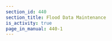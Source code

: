 ```yaml
---
section_id: 440
section_title: Flood Data Maintenance
is_activity: true
page_in_manual: 440-1
---
```

